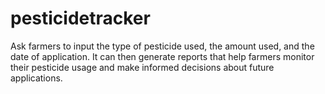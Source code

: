 # pesticidetracker
 Ask farmers to input the type of pesticide used, the amount used, and the date of application. It can then generate reports that help farmers monitor their pesticide usage and make informed decisions about future applications.
